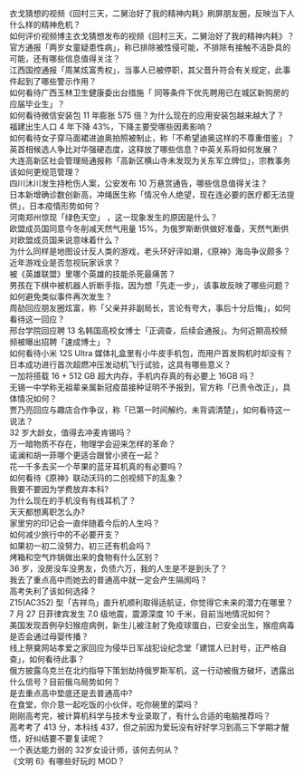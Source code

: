 衣戈猜想的视频《回村三天，二舅治好了我的精神内耗》刷屏朋友圈，反映当下人什么样的精神危机？  
如何评价视频博主衣戈猜想发布的视频《回村三天，二舅治好了我的精神内耗》？  
官方通报「两岁女童疑患性病」，称已排除被性侵可能，不排除有接触不洁卧具的可能，还有哪些信息值得关注？  
江西国控通报「周某炫富秀权」，当事人已被停职，其父晋升符合有关规定，此事件起到了哪些警示作用？  
如何看待广西玉林卫生健康委出台措施「 同等条件下优先聘用已在城区新购房的应届毕业生」？  
如何看待微信安装包 11 年膨胀 575 倍？为什么现在的应用安装包越来越大了？  
福建出生人口 4 年下降 43%，下降主要受哪些因素影响？  
如何看待女子穿马面裙进迪奥拍照被制止，称「不希望迪奥这样的不尊重借鉴」？  
英首相候选人争比对华强硬态度，这释放了哪些信息？中英关系将如何发展？  
大连高新区社会管理局通报称「高新区横山寺未发现为关东军立牌位」，宗教事务该如何更规范管理？  
四川沐川发生持枪伤人案，公安发布 10 万悬赏通告，哪些信息值得关注？  
日本新增确诊数创新高，冲绳医生称「情况令人绝望，现在连必要的医疗都无法提供」，日本疫情形势如何？  
河南郑州惊现「绿色天空」 ，这一现象发生的原因是什么？  
欧盟成员国同意今冬削减天然气用量 15%，为俄罗斯断供做好准备，天然气断供对欧盟成员国来说意味着什么？  
为什么同样是地图设计反人类的游戏，老头环好评如潮，《原神》海岛争议颇多？近年游戏业是否忽视玩家诉求？  
被《英雄联盟》里哪个英雄的技能杀死最痛苦？  
男孩在下棋中被机器人折断手指，因为想「先走一步」，该事故反映了哪些问题？如何避免类似事件再次发生？  
周劼回应朋友圈炫富，称「父亲并非副局长，言论有夸大，事后十分后悔」，如何看待这一回应？  
邢台学院回应聘 13 名韩国高校女博士「正调查，后续会通报」。为何近期高校频频被曝出招聘「速成博士」？  
如何看待小米 12S Ultra 媒体礼盒里有小牛皮手机包，而用户首发购机时却没有？  
日本成功进行首次超燃冲压发动机飞行试验，这具有哪些意义？  
一加将搭载 16 + 512 GB 超大内存，手机内存真的有必要上 16GB 吗？  
无锡一中学称无祖辈亲属新冠疫苗接种证明不予报到，官方称「已责令改正」，具体情况如何？  
贾乃亮回应与趣店合作争议，称「已第一时间解约，未背调清楚」，如何看待这一说法？  
32 岁大龄女，值得去冲麦肯锡吗？  
万一暗物质不存在，物理学会迎来怎样的革命？  
诺澜和胡一菲哪个更适合跟曾小贤在一起？  
花一千多去买一个苹果的蓝牙耳机真的有必要吗？  
如何看待《原神》联动沃玛的二创视频下的乱象？  
我要不要因为学费放弃本科?  
为什么现在的手机没有有线耳机了？  
天天都想离职怎么办?  
家里穷的印记会一直伴随着今后的人生吗？  
如何减少旅行中的不必要开支？  
如果初一初二没努力，初三还有机会吗？  
烤箱和空气炸锅做出来的食物有什么区别？  
36 岁，没房没车没男友，负债六万，我的人生是不是到头了？  
我去了重点高中而她去的普通高中就一定会产生隔阂吗？  
高考失利了该如何选择？  
Z15(AC352) 型「吉祥鸟」直升机顺利取得适航证，你觉得它未来的潜力在哪里？  
7 月 27 日菲律宾发生 7.0 级地震，震源深度 10 千米，目前当地情况如何？  
美国发现首例孕妇猴痘病例，新生儿被注射了免疫球蛋白，已安全出生，猴痘病毒是否会通过母婴传播？  
线上祭奠网站孝爱之家回应为侵华日军战犯设纪念堂「建馆人已封号，正严格自查」，如何看待此事？  
俄方披露乌克兰在北约指导下策划劫持俄罗斯军机，这一行动被俄方破坏，透露出什么信号？目前俄乌局势如何？  
是去重点高中垫底还是去普通高中?  
在食堂，你介意一起吃饭的小伙伴，吃你碗里的菜吗？  
刚刚高考完，被计算机科学与技术专业录取了，有什么合适的电脑推荐吗？  
高考考了 413 分，本科线 437，但之前因为爱玩没有好好学习到高三下学期才醒悟，好纠结要不要复读呢？  
一个表达能力弱的 32岁女设计师，该何去何从？  
《文明 6》有哪些好玩的 MOD？  
